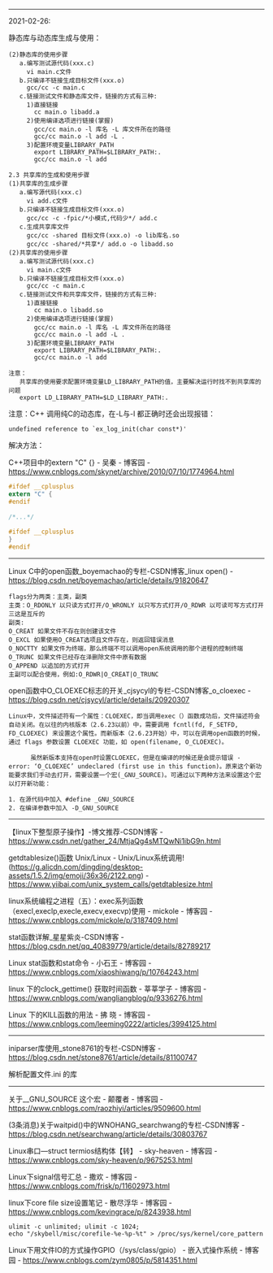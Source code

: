 ----

2021-02-26:

静态库与动态库生成与使用：

```
(2)静态库的使用步骤
   a.编写测试源代码(xxx.c)
     vi main.c文件
   b.只编译不链接生成目标文件(xxx.o)
     gcc/cc -c main.c
   c.链接测试文件和静态库文件，链接的方式有三种:
     1)直接链接
       cc main.o libadd.a
     2)使用编译选项进行链接(掌握)
       gcc/cc main.o -l 库名 -L 库文件所在的路径
       gcc/cc main.o -l add -L .
     3)配置环境变量LIBRARY_PATH
       export LIBRARY_PATH=$LIBRARY_PATH:.
       gcc/cc main.o -l add

2.3 共享库的生成和使用步骤
(1)共享库的生成步骤
   a.编写源代码(xxx.c)
     vi add.c文件
   b.只编译不链接生成目标文件(xxx.o)
     gcc/cc -c -fpic/*小模式,代码少*/ add.c
   c.生成共享库文件
     gcc/cc -shared 目标文件(xxx.o) -o lib库名.so
     gcc/cc -shared/*共享*/ add.o -o libadd.so
(2)共享库的使用步骤
   a.编写测试源代码(xxx.c)
     vi main.c文件
   b.只编译不链接生成目标文件(xxx.o)
     gcc/cc -c main.c
   c.链接测试文件和共享库文件，链接的方式有三种:
     1)直接链接
       cc main.o libadd.so
     2)使用编译选项进行链接(掌握)
       gcc/cc main.o -l 库名 -L 库文件所在的路径
       gcc/cc main.o -l add -L .
     3)配置环境变量LIBRARY_PATH
       export LIBRARY_PATH=$LIBRARY_PATH:.
       gcc/cc main.o -l add

注意：
   共享库的使用要求配置环境变量LD_LIBRARY_PATH的值，主要解决运行时找不到共享库的问题
   export LD_LIBRARY_PATH=$LD_LIBRARY_PATH:.
```

注意：C++ 调用纯C的动态库，在-L与-l 都正确时还会出现报错：

```
undefined reference to `ex_log_init(char const*)'
```

解决方法：

C++项目中的extern "C" {} - 吴秦 - 博客园 - https://www.cnblogs.com/skynet/archive/2010/07/10/1774964.html

```C
#ifdef __cplusplus
extern "C" {
#endif
 
/*...*/
 
#ifdef __cplusplus
}
#endif
```

---



Linux C中的open函数_boyemachao的专栏-CSDN博客_linux open() - https://blog.csdn.net/boyemachao/article/details/91820647

```
flags分为两类：主类，副类
主类：O_RDONLY 以只读方式打开/O_WRONLY 以只写方式打开/O_RDWR 以可读可写方式打开
三这是互斥的
副类:
O_CREAT 如果文件不存在则创建该文件
O_EXCL 如果使用O_CREAT选项且文件存在，则返回错误消息
O_NOCTTY 如果文件为终端，那么终端不可以调用open系统调用的那个进程的控制终端
O_TRUNC 如果文件已经存在泽删除文件中原有数据
O_APPEND 以追加的方式打开
主副可以配合使用，例如:O_RDWR|O_CREAT|O_TRUNC
```

open函数中O_CLOEXEC标志的开关_cjsycyl的专栏-CSDN博客_o_cloexec - https://blog.csdn.net/cjsycyl/article/details/20920307

```
Linux中，文件描述符有一个属性：CLOEXEC，即当调用exec（）函数成功后，文件描述符会自动关闭。在以往的内核版本（2.6.23以前）中，需要调用 fcntl(fd, F_SETFD, FD_CLOEXEC) 来设置这个属性。而新版本（2.6.23开始）中，可以在调用open函数的时候，通过 flags 参数设置 CLOEXEC 功能，如 open(filename, O_CLOEXEC)。

      虽然新版本支持在open时设置CLOEXEC，但是在编译的时候还是会提示错误 - error: ‘O_CLOEXEC’ undeclared (first use in this function)。原来这个新功能要求我们手动去打开，需要设置一个宏(_GNU_SOURCE)。可通过以下两种方法来设置这个宏以打开新功能：

1. 在源代码中加入 #define _GNU_SOURCE
2. 在编译参数中加入 -D_GNU_SOURCE
```



---

【linux下整型原子操作】-博文推荐-CSDN博客 - https://www.csdn.net/gather_24/MtjaQg4sMTQwNi1ibG9n.html



getdtablesize()函数 Unix/Linux - Unix/Linux系统调用!(https://g.alicdn.com/dingding/desktop-assets/1.5.2/img/emoji/36x36/2122.png) - https://www.yiibai.com/unix_system_calls/getdtablesize.html

linux系统编程之进程（五）：exec系列函数（execl,execlp,execle,execv,execvp)使用 - mickole - 博客园 - https://www.cnblogs.com/mickole/p/3187409.html

stat函数详解_星星紫炎-CSDN博客 - https://blog.csdn.net/qq_40839779/article/details/82789217

Linux stat函数和stat命令 - 小石王 - 博客园 - https://www.cnblogs.com/xiaoshiwang/p/10764243.html

linux 下的clock_gettime() 获取时间函数 - 莘莘学子 - 博客园 - https://www.cnblogs.com/wangliangblog/p/9336276.html

Linux 下的KILL函数的用法 - 拂 晓 - 博客园 - https://www.cnblogs.com/leeming0222/articles/3994125.html

---

iniparser库使用_stone8761的专栏-CSDN博客 - https://blog.csdn.net/stone8761/article/details/81100747

解析配置文件.ini 的库

---

关于__GNU_SOURCE 这个宏 - 颠覆者 - 博客园 - https://www.cnblogs.com/raozhiyi/articles/9509600.html

(3条消息)关于waitpid()中的WNOHANG_searchwang的专栏-CSDN博客 - https://blog.csdn.net/searchwang/article/details/30803767

Linux串口—struct termios结构体【转】 - sky-heaven - 博客园 - https://www.cnblogs.com/sky-heaven/p/9675253.html

Linux下signal信号汇总 - 撒欢 - 博客园 - https://www.cnblogs.com/frisk/p/11602973.html

linux下core file size设置笔记 - 散尽浮华 - 博客园 - https://www.cnblogs.com/kevingrace/p/8243938.html

```
ulimit -c unlimited; ulimit -c 1024; 
echo "/skybell/misc/corefile-%e-%p-%t" > /proc/sys/kernel/core_pattern 
```



Linux下用文件IO的方式操作GPIO（/sys/class/gpio） - 嵌入式操作系统 - 博客园 - https://www.cnblogs.com/zym0805/p/5814351.html